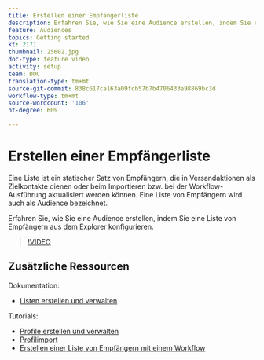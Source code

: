 ```yaml
---
title: Erstellen einer Empfängerliste
description: Erfahren Sie, wie Sie eine Audience erstellen, indem Sie eine Liste von Empfängern aus dem Explorer konfigurieren.
feature: Audiences
topics: Getting started
kt: 2171
thumbnail: 25602.jpg
doc-type: feature video
activity: setup
team: DOC
translation-type: tm+mt
source-git-commit: 838c617ca163a09fcb57b7b4706433e98869bc3d
workflow-type: tm+mt
source-wordcount: '106'
ht-degree: 60%

---
```



# Erstellen einer Empfängerliste

Eine Liste ist ein statischer Satz von Empfängern, die in Versandaktionen als Zielkontakte dienen oder beim Importieren bzw. bei der Workflow-Ausführung aktualisiert werden können. Eine Liste von Empfängern wird auch als Audience bezeichnet.

Erfahren Sie, wie Sie eine Audience erstellen, indem Sie eine Liste von Empfängern aus dem Explorer konfigurieren.

>[!VIDEO](https://video.tv.adobe.com/v/25602/quality=12)

## Zusätzliche Ressourcen

Dokumentation:

* [Listen erstellen und verwalten](https://docs.adobe.com/content/help/de-DE/campaign-classic/using/getting-started/profile-management/creating-and-managing-lists.html)

Tutorials:

* [Profile erstellen und verwalten](/help/profile-management/create-and-manage-profiles.md)
* [Profilimport](/help/data-management/importing-profiles.md)  
* [Erstellen einer Liste von Empfängern mit einem Workflow](/help/profile-management/creating-a-list-of-recipients-with-a-workflow.md)
